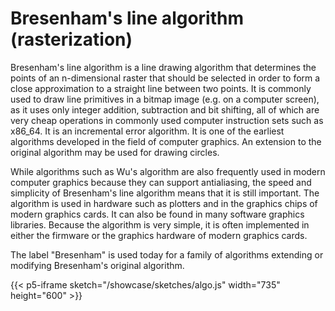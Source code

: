 # Bresenham's line algorithm (rasterization)

Bresenham's line algorithm is a line drawing algorithm that determines the points of an n-dimensional raster that should be selected in order to form a close approximation to a straight line between two points. It is commonly used to draw line primitives in a bitmap image (e.g. on a computer screen), as it uses only integer addition, subtraction and bit shifting, all of which are very cheap operations in commonly used computer instruction sets such as x86_64. It is an incremental error algorithm. It is one of the earliest algorithms developed in the field of computer graphics. An extension to the original algorithm may be used for drawing circles.

While algorithms such as Wu's algorithm are also frequently used in modern computer graphics because they can support antialiasing, the speed and simplicity of Bresenham's line algorithm means that it is still important. The algorithm is used in hardware such as plotters and in the graphics chips of modern graphics cards. It can also be found in many software graphics libraries. Because the algorithm is very simple, it is often implemented in either the firmware or the graphics hardware of modern graphics cards.

The label "Bresenham" is used today for a family of algorithms extending or modifying Bresenham's original algorithm.

{{< p5-iframe sketch="/showcase/sketches/algo.js"  width="735" height="600"  >}}
